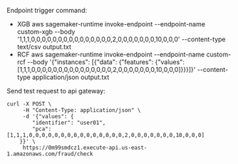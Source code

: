 Endpoint trigger command:
- XGB
aws sagemaker-runtime invoke-endpoint --endpoint-name custom-xgb --body '1,1,1,0,0,0,0,0,0,0,0,0,0,0,0,0,0,0,2,0,0,0,0,0,0,0,10,0,0,0' --content-type text/csv output.txt
- RCF
aws sagemaker-runtime invoke-endpoint --endpoint-name custom-rcf --body '{"instances": [{"data": {"features": {"values": [1,1,1,0,0,0,0,0,0,0,0,0,0,0,0,0,0,0,2,0,0,0,0,0,0,0,10,0,0,0]}}}]}' --content-type application/json output.txt

Send test request to api gateway:
```
curl -X POST \
     -H "Content-Type: application/json" \
     -d '{"values": {
        "identifier": "user01",
        "pca": [1,1,1,0,0,0,0,0,0,0,0,0,0,0,0,0,0,0,2,0,0,0,0,0,0,0,10,0,0,0]
    }}' \
     https://0m99smdcz1.execute-api.us-east-1.amazonaws.com/fraud/check
```
